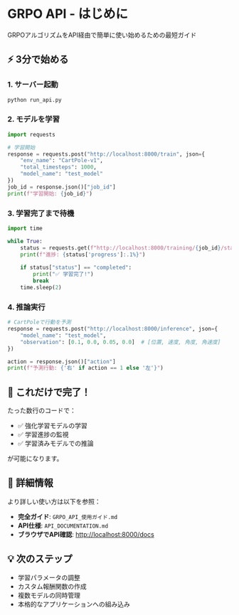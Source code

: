 # GRPO API - はじめに

GRPOアルゴリズムをAPI経由で簡単に使い始めるための最短ガイド

## ⚡ 3分で始める

### 1. サーバー起動
```bash
python run_api.py
```

### 2. モデルを学習
```python
import requests

# 学習開始
response = requests.post("http://localhost:8000/train", json={
    "env_name": "CartPole-v1",
    "total_timesteps": 1000,
    "model_name": "test_model"
})
job_id = response.json()["job_id"]
print(f"学習開始: {job_id}")
```

### 3. 学習完了まで待機
```python
import time

while True:
    status = requests.get(f"http://localhost:8000/training/{job_id}/status").json()
    print(f"進捗: {status['progress']:.1%}")
    
    if status["status"] == "completed":
        print("✅ 学習完了!")
        break
    time.sleep(2)
```

### 4. 推論実行
```python
# CartPoleで行動を予測
response = requests.post("http://localhost:8000/inference", json={
    "model_name": "test_model",
    "observation": [0.1, 0.0, 0.05, 0.0]  # [位置, 速度, 角度, 角速度]
})

action = response.json()["action"]
print(f"予測行動: {'右' if action == 1 else '左'}")
```

## 🎯 これだけで完了！

たった数行のコードで：
- ✅ 強化学習モデルの学習
- ✅ 学習進捗の監視  
- ✅ 学習済みモデルでの推論

が可能になります。

## 📖 詳細情報

より詳しい使い方は以下を参照：

- **完全ガイド**: `GRPO_API_使用ガイド.md`
- **API仕様**: `API_DOCUMENTATION.md`
- **ブラウザでAPI確認**: <http://localhost:8000/docs>

## 💡 次のステップ

- 学習パラメータの調整
- カスタム報酬関数の作成
- 複数モデルの同時管理
- 本格的なアプリケーションへの組み込み
